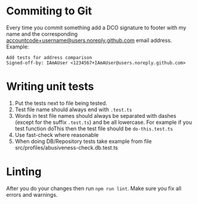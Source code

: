 # Commiting to Git
Every time you commit something add a DCO signature to footer with my name and the corresponding accountcode+username@users.noreply.github.com email address. Example:
```
Add tests for address comparison
Signed-off-by: IAmAUser <1234567+IAmAUser@users.noreply.github.com>
```

# Writing unit tests
1. Put the tests next to file being tested.
2. Test file name should always end with `.test.ts`
3. Words in test file names should always be separated with dashes (except for the suffix `.test.ts`) and be all lowercase. For example if you test function doThis then the test file should be `do-this.test.ts`
4. Use fast-check where reasonable
5. When doing DB/Repository tests take example from file src/profiles/abusiveness-check.db.test.ts

# Linting
After you do your changes then run `npm run lint`. Make sure you fix all errors and warnings.